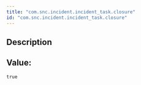```yaml
---
title: "com.snc.incident.incident_task.closure"
id: "com.snc.incident.incident_task.closure"
---
```

## Description



## Value: 
```
true
```